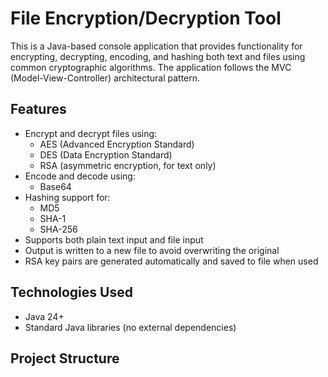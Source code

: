 # File Encryption/Decryption Tool

This is a Java-based console application that provides functionality for encrypting, decrypting, encoding, and hashing both text and files using common cryptographic algorithms. The application follows the MVC (Model-View-Controller) architectural pattern.

## Features

- Encrypt and decrypt files using:
    - AES (Advanced Encryption Standard)
    - DES (Data Encryption Standard)
    - RSA (asymmetric encryption, for text only)
- Encode and decode using:
    - Base64
- Hashing support for:
    - MD5
    - SHA-1
    - SHA-256
- Supports both plain text input and file input
- Output is written to a new file to avoid overwriting the original
- RSA key pairs are generated automatically and saved to file when used

## Technologies Used

- Java 24+
- Standard Java libraries (no external dependencies)

## Project Structure

